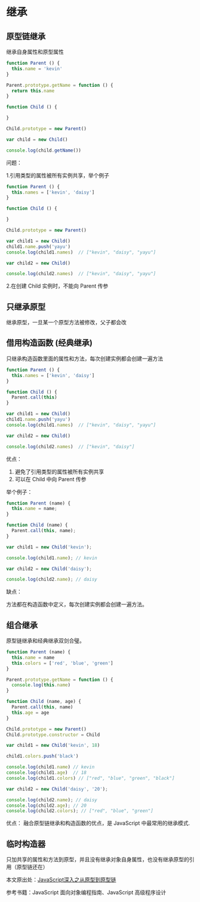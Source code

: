 # 继承

## 原型链继承

继承自身属性和原型属性

```js
function Parent () {
  this.name = 'kevin'
}

Parent.prototype.getName = function () {
  return this.name
}

function Child () {

}

Child.prototype = new Parent()

var child = new Child()

console.log(child.getName())
```

问题：

1.引用类型的属性被所有实例共享，举个例子

```js
function Parent () {
  this.names = ['kevin', 'daisy']
}

function Child () {

}

Child.prototype = new Parent()

var child1 = new Child()
child1.name.push('yayu')
console.log(child1.names)  // ["kevin", "daisy", "yayu"]

var child2 = new Child()

console.log(child2.names)  // ["kevin", "daisy", "yayu"]
```

2.在创建 Child 实例时，不能向 Parent 传参

## 只继承原型

继承原型，一旦某一个原型方法被修改，父子都会改

## 借用构造函数 (经典继承)

只继承构造函数里面的属性和方法，每次创建实例都会创建一遍方法

```js
function Parent () {
  this.names = ['kevin', 'daisy']
}

function Child () {
  Parent.call(this)
}

var child1 = new Child()
child1.name.push('yayu')
console.log(child1.names)  // ["kevin", "daisy", "yayu"]

var child2 = new Child()

console.log(child2.names)  // ["kevin", "daisy"]
```

优点：

1. 避免了引用类型的属性被所有实例共享
2. 可以在 Child 中向 Parent 传参

举个例子：

```js
function Parent (name) {
  this.name = name;
}

function Child (name) {
  Parent.call(this, name);
}

var child1 = new Child('kevin');

console.log(child1.name); // kevin

var child2 = new Child('daisy');

console.log(child2.name); // daisy
```

缺点：

方法都在构造函数中定义，每次创建实例都会创建一遍方法。

## 组合继承

原型链继承和经典继承双剑合璧。

```js
function Parent (name) {
  this.name = name
  this.colors = ['red', 'blue', 'green']
}

Parent.prototype.getName = function () {
  console.log(this.name)
}

function Child (name, age) {
  Parent.call(this, name)
  this.age = age
}

Child.prototype = new Parent()
Child.prototype.constructor = Child

var child1 = new Child('kevin', 18)

child1.colors.push('black')

console.log(child1.name) // kevin
console.log(child1.age)  // 18
console.log(child1.colors) // ["red", "blue", "green", "black"]

var child2 = new Child('daisy', '20');

console.log(child2.name); // daisy
console.log(child2.age); // 20
console.log(child2.colors); // ["red", "blue", "green"]
```

优点： 融合原型链继承和构造函数的优点，是 JavaScript 中最常用的继承模式.

## 临时构造器

只加共享的属性和方法到原型，并且没有继承对象自身属性，也没有继承原型的引用（原型链还在）

本文原出处：[JavaScript深入之从原型到原型链](https://github.com/mqyqingfeng/Blog/issues/2)

参考书籍：JavaScript 面向对象编程指南、JavaScript 高级程序设计